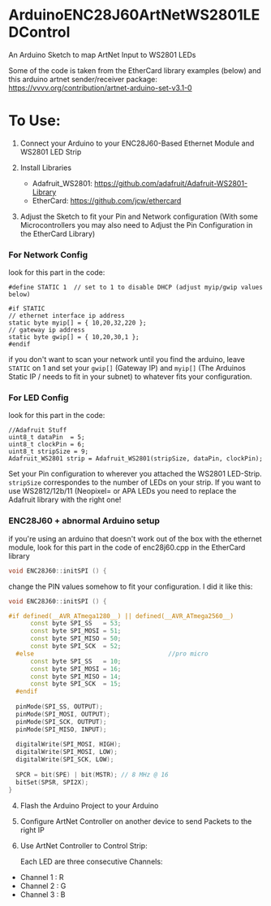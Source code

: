 # ArduinoENC28J60ArtNetWS2801LEDControl

An Arduino Sketch to map ArtNet Input to WS2801 LEDs

Some of the code is taken from the EtherCard library examples (below)
and this arduino artnet sender/receiver package: https://vvvv.org/contribution/artnet-arduino-set-v3.1-0

# To Use:

1. Connect your Arduino to your ENC28J60-Based Ethernet Module and WS2801 LED Strip

2. Install Libraries
    - Adafruit_WS2801: https://github.com/adafruit/Adafruit-WS2801-Library 
    - EtherCard: https://github.com/jcw/ethercard

3. Adjust the Sketch to fit your Pin and Network configuration
  (With some Microcontrollers you may also need to Adjust the Pin Configuration in the EtherCard Library)

  ### For Network Config
  
  look for this part in the code:
  
  ```arduino
  #define STATIC 1  // set to 1 to disable DHCP (adjust myip/gwip values below)

  #if STATIC
  // ethernet interface ip address
  static byte myip[] = { 10,20,32,220 };
  // gateway ip address
  static byte gwip[] = { 10,20,30,1 };
  #endif
  ```
  
  if you don't want to scan your network until you find the arduino, leave `STATIC` on 1
  and set your `gwip[]` (Gateway IP) and `myip[]` (The Arduinos Static IP / needs to fit in your subnet) to whatever fits your configuration.

  ### For LED Config
  
  look for this part in the code:
  
  ```arduino
  //Adafruit Stuff
  uint8_t dataPin  = 5;
  uint8_t clockPin = 6;
  uint8_t stripSize = 9;
  Adafruit_WS2801 strip = Adafruit_WS2801(stripSize, dataPin, clockPin);
  ```
  Set your Pin configuration to wherever you attached the WS2801 LED-Strip. `stripSize` correspondes to the number of LEDs on your strip.
  If you want to use WS2812/12b/11 (Neopixel= or APA LEDs you need to replace the Adafruit library with the right one!
  
  ### ENC28J60 + abnormal Arduino setup
  
  if you're using an arduino that doesn't work out of the box with the ethernet module,
  look for this part in the code of enc28j60.cpp in the EtherCard library
  
  ```c++
  void ENC28J60::initSPI () {
  ```
  change the PIN values somehow to fit your configuration.
  I did it like this: 
  
  ```c++
  void ENC28J60::initSPI () {

  #if defined(__AVR_ATmega1280__) || defined(__AVR_ATmega2560__)
        const byte SPI_SS   = 53;
        const byte SPI_MOSI = 51;
        const byte SPI_MISO = 50;
        const byte SPI_SCK  = 52;
    #else                                     //pro micro
        const byte SPI_SS   = 10; 
        const byte SPI_MOSI = 16;
        const byte SPI_MISO = 14;
        const byte SPI_SCK  = 15;
    #endif
    
    pinMode(SPI_SS, OUTPUT);
    pinMode(SPI_MOSI, OUTPUT);
    pinMode(SPI_SCK, OUTPUT);   
    pinMode(SPI_MISO, INPUT);
    
    digitalWrite(SPI_MOSI, HIGH);
    digitalWrite(SPI_MOSI, LOW);
    digitalWrite(SPI_SCK, LOW);
    
    SPCR = bit(SPE) | bit(MSTR); // 8 MHz @ 16
    bitSet(SPSR, SPI2X);
  }
  ```
  
4. Flash the Arduino Project to your Arduino

5. Configure ArtNet Controller on another device to send Packets to the right IP

6. Use ArtNet Controller to Control Strip:

    Each LED are three consecutive Channels:
  
  - Channel 1 : R
  - Channel 2 : G
  - Channel 3 : B
